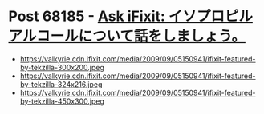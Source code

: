# Post 68185 - [Ask iFixit: イソプロピルアルコールについて話をしましょう。](https://www.ifixit.com/News/68185/ask-ifixit-%e3%82%a4%e3%82%bd%e3%83%97%e3%83%ad%e3%83%94%e3%83%ab%e3%82%a2%e3%83%ab%e3%82%b3%e3%83%bc%e3%83%ab%e3%81%ab%e3%81%a4%e3%81%84%e3%81%a6%e8%a9%b1%e3%82%92%e3%81%97%e3%81%be%e3%81%97)

- https://valkyrie.cdn.ifixit.com/media/2009/09/05150941/ifixit-featured-by-tekzilla-300x200.jpeg
- https://valkyrie.cdn.ifixit.com/media/2009/09/05150941/ifixit-featured-by-tekzilla-324x216.jpeg
- https://valkyrie.cdn.ifixit.com/media/2009/09/05150941/ifixit-featured-by-tekzilla-450x300.jpeg
